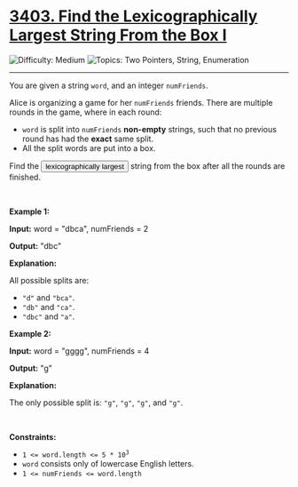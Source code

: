 <h1>
  <a href="https://leetcode.com/problems/find-the-lexicographically-largest-string-from-the-box-i/">
    3403. Find the Lexicographically Largest String From the Box I
  </a>
</h1>
<img src='https://img.shields.io/badge/Difficulty-Medium-orange' alt='Difficulty: Medium' />
<img src='https://img.shields.io/badge/Topics-Two%20Pointers%2C%20String%2C%20Enumeration-blue' alt='Topics: Two Pointers, String, Enumeration' />

<hr />

<p>You are given a string <code>word</code>, and an integer <code>numFriends</code>.</p>

<p>Alice is organizing a game for her <code>numFriends</code> friends. There are multiple rounds in the game, where in each round:</p>

<ul>
	<li><code>word</code> is split into <code>numFriends</code> <strong>non-empty</strong> strings, such that no previous round has had the <strong>exact</strong> same split.</li>
	<li>All the split words are put into a box.</li>
</ul>

<p>Find the <span data-keyword="lexicographically-smaller-string" class=" cursor-pointer relative text-dark-blue-s text-sm"><button type="button" aria-haspopup="dialog" aria-expanded="false" aria-controls="radix-:rs:" data-state="closed" class="">lexicographically largest</button></span> string from the box after all the rounds are finished.</p>

<p>&nbsp;</p>
<p><strong class="example">Example 1:</strong></p>

<div class="example-block">
<p><strong>Input:</strong> <span class="example-io">word = "dbca", numFriends = 2</span></p>

<p><strong>Output:</strong> <span class="example-io">"dbc"</span></p>

<p><strong>Explanation:</strong>&nbsp;</p>

<p>All possible splits are:</p>

<ul>
	<li><code>"d"</code> and <code>"bca"</code>.</li>
	<li><code>"db"</code> and <code>"ca"</code>.</li>
	<li><code>"dbc"</code> and <code>"a"</code>.</li>
</ul>
</div>

<p><strong class="example">Example 2:</strong></p>

<div class="example-block">
<p><strong>Input:</strong> <span class="example-io">word = "gggg", numFriends = 4</span></p>

<p><strong>Output:</strong> <span class="example-io">"g"</span></p>

<p><strong>Explanation:</strong>&nbsp;</p>

<p>The only possible split is: <code>"g"</code>, <code>"g"</code>, <code>"g"</code>, and <code>"g"</code>.</p>
</div>

<p>&nbsp;</p>
<p><strong>Constraints:</strong></p>

<ul>
	<li><code>1 &lt;= word.length &lt;= 5&nbsp;* 10<sup>3</sup></code></li>
	<li><code>word</code> consists only of lowercase English letters.</li>
	<li><code>1 &lt;= numFriends &lt;= word.length</code></li>
</ul>
